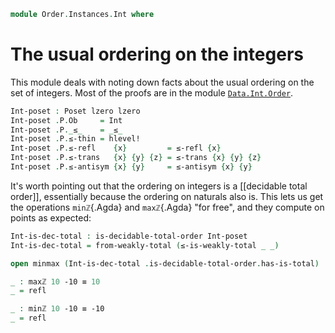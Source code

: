 <!--
```agda
open import 1Lab.Prelude

open import Data.Int.Order
open import Data.Int

open import Order.Diagram.Glb
open import Order.Diagram.Lub
open import Order.Total
open import Order.Base
```
-->

```agda
module Order.Instances.Int where
```

<!--
```agda
private module P = Poset
```
-->

# The usual ordering on the integers

This module deals with noting down facts about the usual ordering on the
set of integers. Most of the proofs are in the module
[`Data.Int.Order`](Data.Int.Order.html).

```agda
Int-poset : Poset lzero lzero
Int-poset .P.Ob     = Int
Int-poset .P._≤_    = _≤_
Int-poset .P.≤-thin = hlevel!
Int-poset .P.≤-refl    {x}         = ≤-refl {x}
Int-poset .P.≤-trans   {x} {y} {z} = ≤-trans {x} {y} {z}
Int-poset .P.≤-antisym {x} {y}     = ≤-antisym {x} {y}
```

It's worth pointing out that the ordering on integers is a [[decidable
total order]], essentially because the ordering on naturals also is.
This lets us get the operations `minℤ`{.Agda} and `maxℤ`{.Agda} "for
free", and they compute on points as expected:

```agda
Int-is-dec-total : is-decidable-total-order Int-poset
Int-is-dec-total = from-weakly-total (≤-is-weakly-total _ _)

open minmax (Int-is-dec-total .is-decidable-total-order.has-is-total)
```

<!--
```agda
  renaming
    ( min      to minℤ
    ; min-≤l   to minℤ-≤l
    ; min-≤r   to minℤ-≤r
    ; min-univ to minℤ-is-meet

    ; max      to maxℤ
    ; max-≤l   to maxℤ-≤l
    ; max-≤r   to maxℤ-≤r
    ; max-univ to maxℤ-is-join)
  using () public
```
-->

```agda
_ : maxℤ 10 -10 ≡ 10
_ = refl

_ : minℤ 10 -10 ≡ -10
_ = refl
```
